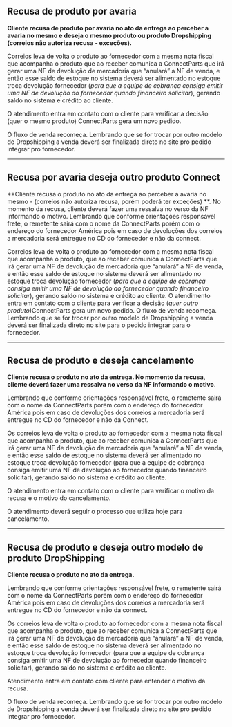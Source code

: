 ## Recusa de produto por avaria 

**Cliente recusa de produto por avaria no ato da entrega ao perceber a avaria no mesmo e deseja o mesmo produto ou produto Dropshipping (correios não autoriza recusa - exceções).**

Correios leva de volta o produto ao fornecedor com a mesma nota fiscal que acompanha o produto que ao receber comunica a ConnectParts que irá gerar uma NF de devolução de mercadoria que “anulará” a NF de venda, e então esse saldo de estoque no
sistema deverá ser alimentado no estoque troca devolução fornecedor (_para que a equipe de cobrança consiga emitir uma NF de devolução ao fornecedor quando financeiro solicitar_), gerando saldo no sistema e crédito ao cliente.

O atendimento entra em contato com o cliente para verificar a decisão (quer o mesmo produto) ConnectParts gera um novo pedido.

O fluxo de venda recomeça. Lembrando que se for trocar por outro modelo de Dropshipping a venda deverá ser finalizada direto no site pro pedido integrar pro fornecedor.

---

## Recusa por avaria deseja outro produto Connect 

**Cliente recusa o produto no ato da entrega ao perceber a avaria no mesmo - (correios não autoriza recusa, porém poderá ter exceções)
**. 
No momento da recusa, cliente deverá fazer uma ressalva no verso da NF informando o motivo.
Lembrando que conforme orientações responsável frete, o remetente sairá com o nome da ConnectParts porém com o endereço do fornecedor América pois em caso de devoluções dos correios a mercadoria será entregue no CD do fornecedor e não da connect.
 
Correios leva de volta o produto ao fornecedor com a mesma nota fiscal que acompanha o produto, que ao receber comunica a ConnectParts que irá gerar uma NF de devolução de mercadoria que “anulará” a NF de venda, e então esse saldo de estoque no sistema deverá ser alimentado no estoque troca devolução fornecedor (_para que a equipe de cobrança consiga emitir uma NF de devolução ao fornecedor quando financeiro solicitar_), gerando saldo no sistema e crédito ao cliente.
O atendimento entra em contato com o cliente para verificar a decisão (_quer outro produto_)ConnectParts gera um novo pedido.
O fluxo de venda recomeça. Lembrando que se for trocar por outro modelo de Dropshipping a venda deverá ser finalizada direto no site para o pedido integrar para o fornecedor.

---

## Recusa de produto e deseja cancelamento

**Cliente recusa o produto no ato da entrega. No momento da recusa, cliente deverá fazer uma ressalva no verso da NF informando o motivo**.

Lembrando que conforme orientações responsável frete, o remetente sairá com o nome da ConnectParts porém com o endereço do fornecedor América pois em caso de devoluções dos correios a mercadoria será entregue no CD do fornecedor e não da Connect.

Os correios leva de volta o produto ao fornecedor com a mesma nota fiscal que acompanha o produto, que ao receber comunica a ConnectParts que irá gerar uma NF de devolução de mercadoria que “anulará” a NF de venda, e então esse saldo de estoque no sistema deverá ser alimentado no estoque troca devolução fornecedor (para que a equipe de cobrança consiga emitir uma NF de devolução ao fornecedor quando financeiro solicitar), gerando saldo no sistema e crédito ao cliente.

O atendimento entra em contato com o cliente para verificar o motivo da recusa e o motivo do cancelamento.

O atendimento deverá seguir o processo que utiliza hoje para cancelamento.

---

## Recusa de produto e deseja outro modelo de produto DropShipping

**Cliente recusa o produto no ato da entrega.**

Lembrando que conforme orientações responsável frete, o remetente sairá com o nome da ConnectParts porém com o endereço do fornecedor América pois em caso de devoluções dos correios a mercadoria será entregue no CD do fornecedor e não da connect.


Os correios leva de volta o produto ao fornecedor com a mesma nota fiscal que acompanha o produto, que ao receber comunica a ConnectParts que irá gerar uma NF de devolução de mercadoria que “anulará” a NF de venda, e então esse saldo de estoque no sistema deverá ser alimentado no estoque troca devolução fornecedor (para que a equipe de cobrança consiga emitir uma NF de devolução ao fornecedor quando financeiro solicitar), gerando saldo no sistema e crédito ao cliente.


Atendimento entra em contato com cliente para entender o motivo da recusa.

O fluxo de venda recomeça. Lembrando que se for trocar por outro modelo de Dropshipping a venda deverá ser finalizada direto no site pro pedido integrar pro fornecedor.